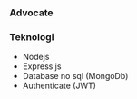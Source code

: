 ### Advocate



### Teknologi

- Nodejs
- Express js
- Database no sql (MongoDb)
- Authenticate (JWT)
